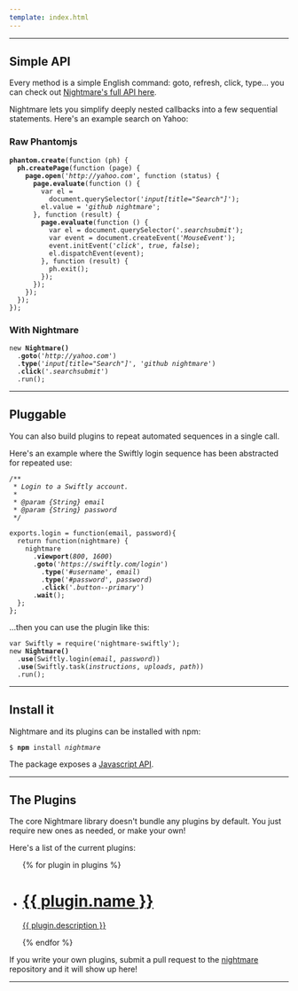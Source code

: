 ```yaml
---
template: index.html
---
```



---


## Simple API

Every method is a simple English command: goto, refresh, click, type... you can check out [Nightmare's full API here](https://github.com/segmentio/nightmare#api).

Nightmare lets you simplify deeply nested callbacks into a few sequential statements. Here's an example search on Yahoo:

<div class="Splitcode-wrapper">

<div class="Splitcode-wrapper-left">
<h3>Raw Phantomjs</h3>
<pre><code><b>phantom.create</b>(function (ph) {
  <b>ph.createPage</b>(function (page) {
    <b>page.open</b>(<i>'http://yahoo.com'</i>, function (status) {
      <b>page.evaluate</b>(function () {
        var el =
          document.querySelector(<i>'input[title="Search"]'</i>);
        el.value = <i>'github nightmare'</i>;
      }, function (result) {
        <b>page.evaluate</b>(function () {
          var el = document.querySelector(<i>'.searchsubmit'</i>);
          var event = document.createEvent(<i>'MouseEvent'</i>);
          event.initEvent(<i>'click'</i>, <i>true</i>, <i>false</i>);
          el.dispatchEvent(event);
        }, function (result) {
          ph.exit();
        });
      });
    });
  });
});
</code></pre>
</div>

<div class="Splitcode-wrapper-right">
<h3>With Nightmare</h3>
<pre><code>new <b>Nightmare()</b>
  .<b>goto</b>(<i>'http://yahoo.com'</i>)
  .<b>type</b>(<i>'input[title="Search"]'</i>, <i>'github nightmare'</i>)
  .<b>click</b>(<i>'.searchsubmit'</i>)
  .run();
</code></pre>
</div>

</div>


---


## Pluggable

You can also build plugins to repeat automated sequences in a single call.

Here's an example where the Swiftly login sequence has been abstracted for repeated use:

<pre><code><i>/**
 * Login to a Swiftly account.
 *
 * @param {String} email
 * @param {String} password
 */</i>

exports.login = function(email, password){
  return function(nightmare) {
    nightmare
      .<b>viewport</b>(<i>800</i>, <i>1600</i>)
      .<b>goto</b>(<i>'https://swiftly.com/login'</i>)
        .<b>type</b>(<i>'#username'</i>, <i>email</i>)
        .<b>type</b>(<i>'#password'</i>, <i>password</i>)
        .<b>click</b>(<i>'.button--primary'</i>)
      .<b>wait</b>();
  };
};
</pre></code>

<p>...then you can use the plugin like this:</p>

<pre><code>var Swiftly = require('nightmare-swiftly');
new <b>Nightmare()</b>
  .<b>use</b>(Swiftly.login(<i>email</i>, <i>password</i>))
  .<b>use</b>(Swiftly.task(<i>instructions</i>, <i>uploads</i>, <i>path</i>))
  .run();
</code></pre>



---


## Install it

Nightmare and its plugins can be installed with npm:

<pre><code>$ <b>npm</b> install <i>nightmare</i></code></pre>

The package exposes a [Javascript API](https://github.com/segmentio/nightmare#api).

---


## The Plugins
The core Nightmare library doesn't bundle any plugins by default. You just require new ones as needed, or make your own! 

Here's a list of the current plugins:

<ul class="Plugin-list">
{% for plugin in plugins %}
  <li class="Plugin">
    <a class="Plugin-link" href="{{ plugin.repository }}">
      <h1 class="Plugin-title">{{ plugin.name }}<i class="Plugin-icon ss-{{ plugin.icon }}"></i></h1>
      <i class="Plugin-arrow ss-right"></i>
      <p class="Plugin-description">{{ plugin.description }}</p>
    </a>
  </li>
{% endfor %}
</ul>

If you write your own plugins, submit a pull request to the [nightmare](https://github.com/segmentio/nightmare/tree/gh-pages/src/plugins.json) repository and it will show up here!


---
